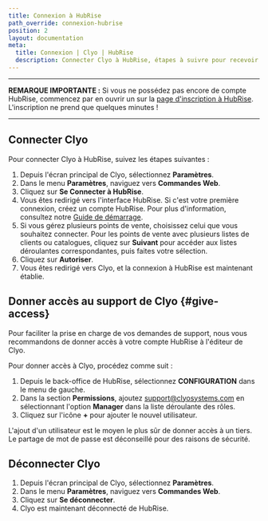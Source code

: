 ```yaml
---
title: Connexion à HubRise
path_override: connexion-hubrise
position: 2
layout: documentation
meta:
  title: Connexion | Clyo | HubRise
  description: Connecter Clyo à HubRise, étapes à suivre pour recevoir vos commandes Clyo dans votre logiciel de caisse.
---
```


---

**REMARQUE IMPORTANTE :** Si vous ne possédez pas encore de compte HubRise, commencez par en ouvrir un sur la [page d'inscription à HubRise](https://manager.hubrise.com/signup). L'inscription ne prend que quelques minutes !

---

## Connecter Clyo

Pour connecter Clyo à HubRise, suivez les étapes suivantes :

1. Depuis l'écran principal de Clyo, sélectionnez **Paramètres**.
1. Dans le menu **Paramètres**, naviguez vers **Commandes Web**.
1. Cliquez sur **Se Connecter à HubRise**.
1. Vous êtes redirigé vers l'interface HubRise. Si c'est votre première connexion, créez un compte HubRise. Pour plus d'information, consultez notre [Guide de démarrage](/docs/get-started).
1. Si vous gérez plusieurs points de vente, choisissez celui que vous souhaitez connecter. Pour les points de vente avec plusieurs listes de clients ou catalogues, cliquez sur **Suivant** pour accéder aux listes déroulantes correspondantes, puis faites votre sélection.
1. Cliquez sur **Autoriser**.
1. Vous êtes redirigé vers Clyo, et la connexion à HubRise est maintenant établie.

## Donner accès au support de Clyo {#give-access}

Pour faciliter la prise en charge de vos demandes de support, nous vous recommandons de donner accès à votre compte HubRise à l'éditeur de Clyo.

Pour donner accès à Clyo, procédez comme suit :

1. Depuis le back-office de HubRise, sélectionnez **CONFIGURATION** dans le menu de gauche.
1. Dans la section **Permissions**, ajoutez support@clyosystems.com en sélectionnant l'option **Manager** dans la liste déroulante des rôles.
1. Cliquez sur l'icône **+** pour ajouter le nouvel utilisateur.

L'ajout d'un utilisateur est le moyen le plus sûr de donner accès à un tiers. Le partage de mot de passe est déconseillé pour des raisons de sécurité.

## Déconnecter Clyo

1. Depuis l'écran principal de Clyo, sélectionnez **Paramètres**.
1. Dans le menu **Paramètres**, naviguez vers **Commandes Web**.
1. Cliquez sur **Se déconnecter**.
1. Clyo est maintenant déconnecté de HubRise.
